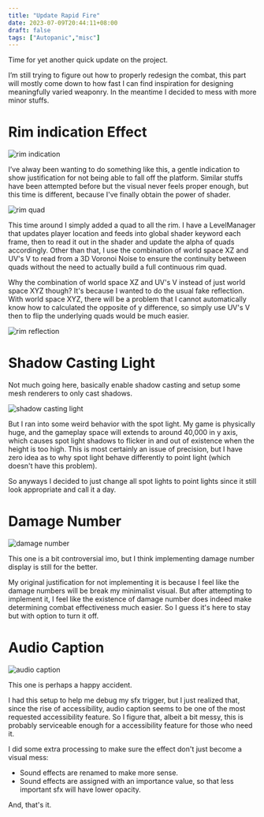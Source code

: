 ```yaml
---
title: "Update Rapid Fire"
date: 2023-07-09T20:44:11+08:00
draft: false
tags: ["Autopanic","misc"]
---
```


Time for yet another quick update on the project.

I’m still trying to figure out how to properly redesign the combat, this part will mostly come down to how fast I can find inspiration for designing meaningfully varied weaponry. In the meantime I decided to mess with more minor stuffs.

# Rim indication Effect

![rim indication](/images/posts/autopanic-devlog/0021/1.gif)

I’ve alway been wanting to do something like this, a gentle indication to show justification for not being able to fall off the platform. Similar stuffs have been attempted before but the visual never feels proper enough, but this time is different, because I've finally obtain the power of shader.

![rim quad](/images/posts/autopanic-devlog/0021/5.png)

This time around I simply added a quad to all the rim. I have a LevelManager that updates player location and feeds into global shader keyword each frame, then to read it out in the shader and update the alpha of quads accordingly. Other than that, I use the combination of world space XZ and UV's V to read from a 3D Voronoi Noise to ensure the continuity between quads without the need to actually build a full continuous rim quad.

Why the combination of world space XZ and UV's V instead of just world space XYZ though? It's because I wanted to do the usual fake reflection. With world space XYZ, there will be a problem that I cannot automatically know how to calculated the opposite of y difference, so simply use UV's V then to flip the underlying quads would be much easier.

![rim reflection](/images/posts/autopanic-devlog/0021/6.png)

# Shadow Casting Light

Not much going here, basically enable shadow casting and setup some mesh renderers to only cast shadows.

![shadow casting light](/images/posts/autopanic-devlog/0021/2.gif)

But I ran into some weird behavior with the spot light. My game is physically huge, and the gameplay space will extends to around 40,000 in y axis, which causes spot light shadows to flicker in and out of existence when the height is too high. This is most certainly an issue of precision, but I have zero idea as to why spot light behave differently to point light (which doesn't have this problem).

So anyways I decided to just change all spot lights to point lights since it still look appropriate and call it a day.

# Damage Number

![damage number](/images/posts/autopanic-devlog/0021/4.gif)

This one is a bit controversial imo, but I think implementing damage number display is still for the better.

My original justification for not implementing it is because I feel like the damage numbers will be break my minimalist visual. But after attempting to implement it, I feel like the existence of damage number does indeed make determining combat effectiveness much easier. So I guess it's here to stay but with option to turn it off.

# Audio Caption

![audio caption](/images/posts/autopanic-devlog/0021/3.gif)

This one is perhaps a happy accident.

I had this setup to help me debug my sfx trigger, but I just realized that, since the rise of accessibility, audio caption seems to be one of the most requested accessibility feature. So I figure that, albeit a bit messy, this is probably serviceable enough for a accessibility feature for those who need it.

I did some extra processing to make sure the effect don't just become a visual mess:

- Sound effects are renamed to make more sense.
- Sound effects are assigned with an importance value, so that less important sfx will have lower opacity.

And, that's it.